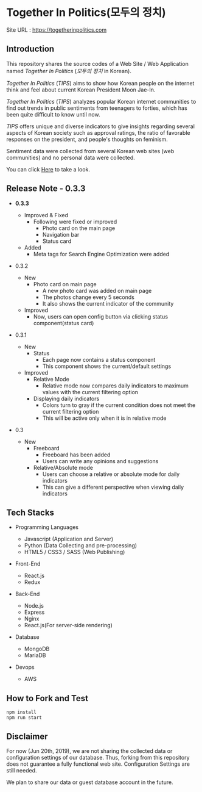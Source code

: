 # Together In Politics(모두의 정치)

Site URL : <https://togetherinpolitics.com>

## Introduction

This repository shares the source codes of a Web Site / Web Application named _Together In Politics_ (_모두의 정치_ in Korean).

_Together In Politics_ (_TIPS_) aims to show how Korean people on the internet think and feel about current Korean President Moon Jae-In.

_Together In Politics_ (_TIPS_) analyzes popular Korean internet communities to find out trends in public sentiments from teenagers to forties, which has been quite difficult to know until now.

_TIPS_ offers unique and diverse indicators to give insights regarding several aspects of Korean society such as approval ratings, the ratio of favorable responses on the president, and people's thoughts on feminism.

Sentiment data were collected from several Korean web sites (web communities) and no personal data were collected.

You can click [Here](https://togetherinpolitics.com) to take a look.

## Release Note - 0.3.3

* **0.3.3**
  * Improved & Fixed
    * Following were fixed or improved
      * Photo card on the main page
      * Navigation bar
      * Status card
  * Added
    * Meta tags for Search Engine Optimization were added
    
* 0.3.2
  * New 
    * Photo card on main page
      * A new photo card was added on main page
      * The photos change every 5 seconds
      * It also shows the current indicator of the community
  * Improved 
    * Now, users can open config button via clicking status component(status card)


* 0.3.1
  * New
    * Status
      * Each page now contains a status component
      * This component shows the current/default settings
  * Improved
    * Relative Mode
      * Relative mode now compares daily indicators to maximum values with the current filtering option 
    * Displaying daily indicators
      * Colors turn to gray if the current condition does not meet the current filtering option 
      * This will be active only when it is in relative mode
      

* 0.3
  * New
    * Freeboard
      * Freeboard has been added
      * Users can write any opinions and suggestions
    * Relative/Absolute mode
      * Users can choose a relative or absolute mode for daily indicators
      * This can give a different perspective when viewing daily indicators



## Tech Stacks

* Programming Languages
  * Javascript (Application and Server)
  * Python (Data Collecting and pre-processing)
  * HTML5 / CSS3 / SASS (Web Publishing)

* Front-End
  * React.js
  * Redux

* Back-End
  * Node.js
  * Express
  * Nginx
  * React.js(For server-side rendering)

* Database
  * MongoDB
  * MariaDB

* Devops
  * AWS

## How to Fork and Test

```
npm install
npm run start
```

## Disclaimer

For now (Jun 20th, 2019), we are not sharing the collected data or configuration settings of our database.
Thus, forking from this repository does not guarantee a fully functional web site. Configuration Settings are still needed.

We plan to share our data or guest database account in the future.
